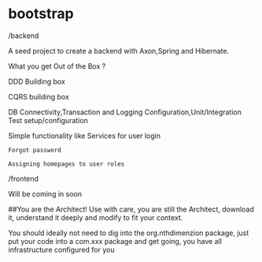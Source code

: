bootstrap
==

/backend

A seed project to create a backend with Axon,Spring and Hibernate.

What you get Out of the Box ?

DDD Building box

CQRS building box

DB Connectivity,Transaction and Logging Configuration,Unit/Integration Test setup/configuration

Simple functionality like
	Services for user login
	
	Forgot password
	
	Assigning homepages to user roles
	

/frontend

Will be coming in soon
	
	
##You are the Architect!
Use with care, you are still the Architect, download it, understand it deeply and modify to fit your context.	

You should ideally not need to dig into the org.nthdimenzion package, just put your code into a com.xxx package and get going, you have all infrastructure configured for you
	
